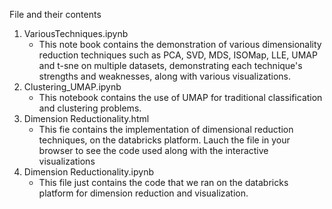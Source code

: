 File and their contents

1. VariousTechniques.ipynb
   - This note book contains the demonstration of various dimensionality reduction techniques such as PCA, SVD, MDS, ISOMap, LLE, UMAP and t-sne on multiple datasets, demonstrating each technique's strengths and weaknesses, along with various visualizations.
2. Clustering_UMAP.ipynb
   - This notebook contains the use of UMAP for traditional classification and clustering problems.
3. Dimension Reductionality.html
   - This fie contains the implementation of dimensional reduction techniques, on the databricks platform. Lauch the file in your browser to see the code used along with the interactive visualizations
4. Dimension Reductionality.ipynb
   - This file just contains the code that we ran on the databricks platform for dimension reduction and visualization. 
